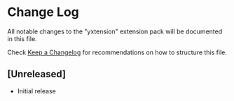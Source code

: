 # Change Log

All notable changes to the "yxtension" extension pack will be documented in this file.

Check [Keep a Changelog](http://keepachangelog.com/) for recommendations on how to structure this file.

## [Unreleased]

- Initial release
